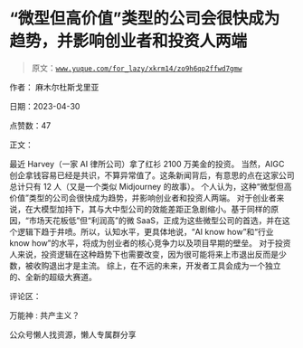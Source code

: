 # “微型但高价值”类型的公司会很快成为趋势，并影响创业者和投资人两端

> 原文：[`www.yuque.com/for_lazy/xkrm14/zo9h6qp2ffwd7gmw`](https://www.yuque.com/for_lazy/xkrm14/zo9h6qp2ffwd7gmw)

作者： 麻木尔杜斯戈里亚

日期：2023-04-30

点赞数：47

正文：

最近 Harvey（一家 AI 律所公司）拿了红衫 2100 万美金的投资。 当然，AIGC 创企拿钱容易已经是共识，不算异常值了。这条新闻背后，有意思的点在这家公司总计只有 12 人（又是一个类似 Midjourney 的故事）。 个人认为，这种“微型但高价值”类型的公司会很快成为趋势，并影响创业者和投资人两端。 对于创业者来说，在大模型加持下，其与大中型公司的效能差距正急剧缩小。基于同样的原因，“市场天花板低”但“利润高”的微 SaaS，正成为这些微型公司的首选，并在这个逻辑下趋于井喷。所以，认知水平，更具体地说，“AI know how”和“行业 know how”的水平，将成为创业者的核心竞争力以及项目早期的壁垒。 对于投资人来说，投资逻辑在这种趋势下也需要改变，因为很可能将来上市退出反而是少数，被收购退出才是主流。 综上，在不远的未来，开发者工具会成为一个独立的、全新的超级大赛道。

评论区：

万能神 : 共产主义？

公众号懒人找资源，懒人专属群分享

